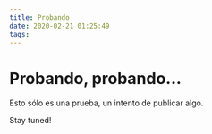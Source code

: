 ```yaml
---
title: Probando
date: 2020-02-21 01:25:49
tags:
---
```

# Probando, probando...

Esto sólo es una prueba, un intento de publicar algo.

Stay tuned!

